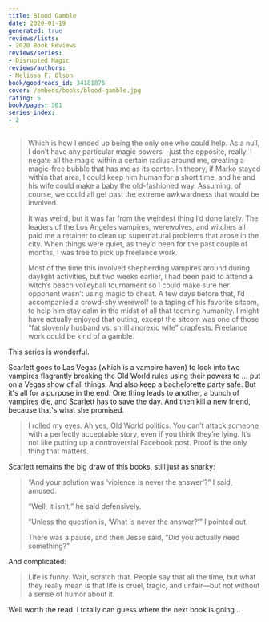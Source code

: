 ```yaml
---
title: Blood Gamble
date: 2020-01-19
generated: true
reviews/lists:
- 2020 Book Reviews
reviews/series:
- Disrupted Magic
reviews/authors:
- Melissa F. Olson
book/goodreads_id: 34181876
cover: /embeds/books/blood-gamble.jpg
rating: 5
book/pages: 301
series_index:
- 2
---
```

> Which is how I ended up being the only one who could help. As a null, I don’t have any particular magic powers—just the opposite, really. I negate all the magic within a certain radius around me, creating a magic-free bubble that has me as its center. In theory, if Marko stayed within that area, I could keep him human for a short time, and he and his wife could make a baby the old-fashioned way. Assuming, of course, we could all get past the extreme awkwardness that would be involved.  
>
> It was weird, but it was far from the weirdest thing I’d done lately. The leaders of the Los Angeles vampires, werewolves, and witches all paid me a retainer to clean up supernatural problems that arose in the city. When things were quiet, as they’d been for the past couple of months, I was free to pick up freelance work.  
>
> Most of the time this involved shepherding vampires around during daylight activities, but two weeks earlier, I had been paid to attend a witch’s beach volleyball tournament so I could make sure her opponent wasn’t using magic to cheat. A few days before that, I’d accompanied a crowd-shy werewolf to a taping of his favorite sitcom, to help him stay calm in the midst of all that teeming humanity. I might have actually enjoyed that outing, except the sitcom was one of those “fat slovenly husband vs. shrill anorexic wife” crapfests. Freelance work could be kind of a gamble.  

<!--more-->

This series is wonderful.  

Scarlett goes to Las Vegas (which is a vampire haven) to look into two vampires flagrantly breaking the Old World rules using their powers to ... put on a Vegas show of all things. And also keep a bachelorette party safe. But it's all for a purpose in the end. One thing leads to another, a bunch of vampires die, and Scarlett has to save the day. And then kill a new friend, because that's what she promised.  

> I rolled my eyes. Ah yes, Old World politics. You can’t attack someone with a perfectly acceptable story, even if you think they’re lying. It’s not like putting up a controversial Facebook post. Proof is the only thing that matters.

Scarlett remains the big draw of this books, still just as snarky:  

> “And your solution was ‘violence is never the answer’?” I said, amused.  
>
> “Well, it isn’t,” he said defensively.  
>
> “Unless the question is, ‘What is never the answer?’” I pointed out.  
>
> There was a pause, and then Jesse said, “Did you actually need something?”  

And complicated:  

> Life is funny. Wait, scratch that. People say that all the time, but what they really mean is that life is cruel, tragic, and unfair—but not without a sense of humor about it.

Well worth the read. I totally can guess where the next book is going...
